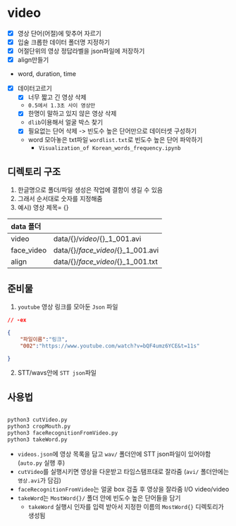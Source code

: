 # video

- [x] 영상 단어(어절)에 맞추어 자르기
- [x] 입술 크롭한 데이터 폴더명 지정하기
- [x] 어절단위의 영상 정답라벨을 json파일에 저장하기
- [x] align만들기
 - word, duration, time

- [x] 데이터고르기
	- [x] 너무 짧고 긴 영상 삭제 
	- `0.5에서 1.3초 사이 영상만 ` 
	- [x] 한명이 말하고 있지 않은 영상 삭제 
	- `dlib`이용해서 얼굴 박스 찾기
	- [x] 필요없는 단어 삭제 -> 빈도수 높은 단어만으로 데이터셋 구성하기 
	- word 모아놓은 txt파일 `wordlist.txt`로 빈도수 높은 단어 파악하기
		- `Visualization_of Korean_words_frequency.ipynb`


## 디렉토리 구조
1. 한글명으로 폴더/파일 생성은 작업에 결함이 생길 수 있음
2. 그래서 순서대로 숫자를 지정해줌
3. 예시) 영상 제목= {}

|data 폴더||
|:---|:---|
|video|data/{}/*video*/{}_1_001.avi||
|face_video|data/{}/*face_video*/{}_1_001.avi|
|align|data/{}/*face_video*/{}_1_001.txt|


## 준비물
1. `youtube` 영상 링크를 모아둔 `Json` 파일

```json
// -ex

{
	"파일이름":"링크",
	"002":"https://www.youtube.com/watch?v=bQF4umz6YCE&t=11s"

}
```
2. STT/wavs안에 `STT json`파일


## 사용법

```py

python3 cutVideo.py
python3 cropMouth.py
python3 faceRecognitionFromVideo.py
python3 takeWord.py
```

- `videos.json`에 영상 목록을 담고 `wav/` 폴더안에 STT json파일이 있어야함(`auto.py` 실행 후)
- `cutVideo`를 실행시키면 영상을 다운받고 타임스탬프대로 잘라줌 (`avi/` 폴더안에는 `영상.avi`가 담김)
- `faceRecognitionFromVideo`는 얼굴 box 검출 후 영상을 잘라줌 I/O video/video
- `takeWord`는 `MostWord{}/` 폴더 안에 빈도수 높은 단어들을 담기
	- `takeWord` 실행시 인자를 입력 받아서 지정한 이름의 `MostWord{}` 디렉토리가 생성됨

